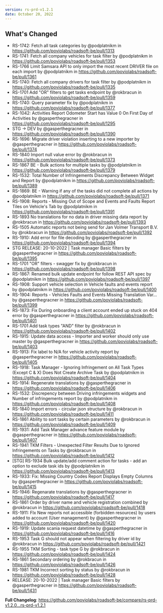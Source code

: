 ```yaml
---
version: rs-prd-v1.2.1
date: October 20, 2022
---
```


## What's Changed
* RS-1742: Fetch all task categories by @podplatnikm in https://github.com/poviolabs/roadsoft-be/pull/1313
* RS-1741: Fetch all company vehicles for task filter by @podplatnikm in https://github.com/poviolabs/roadsoft-be/pull/1353
* RS-1766 Limit Samsara API to only import the most recent DRIVER file on each import by @podplatnikm in https://github.com/poviolabs/roadsoft-be/pull/1361
* RS-1740: Fetch all company drivers for task filter by @podplatnikm in https://github.com/poviolabs/roadsoft-be/pull/1335
* RS-1701 Add "OR" filters to get tasks endpoint by @rokbracun in https://github.com/poviolabs/roadsoft-be/pull/1359
* RS-1740: Query parameter fix by @podplatnikm in https://github.com/poviolabs/roadsoft-be/pull/1377
* RS-1042: Activities Report Odometer Start has Value 0 On First Day of Activities by @gasperthegracner in https://github.com/poviolabs/roadsoft-be/pull/1295
* STG -> DEV by @gasperthegracner in https://github.com/poviolabs/roadsoft-be/pull/1390
* RS-1696: Migrate driver violation inserting to a new importer by @gasperthegracner in https://github.com/poviolabs/roadsoft-be/pull/1374
* RS-1840 Import null value error by @rokbracun in https://github.com/poviolabs/roadsoft-be/pull/1373
* RS-1867 BE - Bulk actions for multiple tasks by @podplatnikm in https://github.com/poviolabs/roadsoft-be/pull/1379
* RS-1532: Total Number of Infringements Discrepancy Between Widget and Report by @podplatnikm in https://github.com/poviolabs/roadsoft-be/pull/1389
* RS-1869: BE - Warning if any of the tasks did not complete all actions by @podplatnikm in https://github.com/poviolabs/roadsoft-be/pull/1371
* RS-1908: Reports - Missing Out of Scope and Events and Faults Report Tiles on Vehicle's Tab by @podplatnikm in https://github.com/poviolabs/roadsoft-be/pull/1391
* RS-1893 No translations for no data in driver missing data report by @rokbracun in https://github.com/poviolabs/roadsoft-be/pull/1393
* RS-1505 Automatic reports not being send for Jan Volmer Transport B.V. by @rokbracun in https://github.com/poviolabs/roadsoft-be/pull/1392
* RS-1910: Add error for file decoding by @gasperthegracner in https://github.com/poviolabs/roadsoft-be/pull/1394
* STG RELEASE: 20-10-2022 | Task manager Basic filters by @gasperthegracner in https://github.com/poviolabs/roadsoft-be/pull/1395
* RS-1701 "OR" filters - swagger fix by @rokbracun in https://github.com/poviolabs/roadsoft-be/pull/1398
* RS-1867: Renamed bulk update endpoint for follow REST API spec by @podplatnikm in https://github.com/poviolabs/roadsoft-be/pull/1397
* RS-1908: Support vehicle selection in Vehicle faults and events report by @podplatnikm in https://github.com/poviolabs/roadsoft-be/pull/1400
* RS-1904: Reports - Vehicles Faults and Events Missing Translation Var… by @gasperthegracner in https://github.com/poviolabs/roadsoft-be/pull/1399
* RS-1873: Fix During onboarding a client account ended up stuck on 404 error by @gasperthegracner in https://github.com/poviolabs/roadsoft-be/pull/1401
* RS-1701 Add task types "AND" filter by @rokbracun in https://github.com/poviolabs/roadsoft-be/pull/1402
* RS-1915: Update data access - Importer and worker should only use master by @gasperthegracner in https://github.com/poviolabs/roadsoft-be/pull/1403
* RS-1913: Fix label to N/A for vehicle activity report by @gasperthegracner in https://github.com/poviolabs/roadsoft-be/pull/1405
* RS-1918: Task Manager - Ignoring Infringement on All Task Types (Except C & X) Does Not Create Archive Task by @podplatnikm in https://github.com/poviolabs/roadsoft-be/pull/1404
* RS-1914: Regenerate translations by @gasperthegracner in https://github.com/poviolabs/roadsoft-be/pull/1406
* RS-1532: Discrepency between Driving infringements widgets and Number of infringements report by @podplatnikm in https://github.com/poviolabs/roadsoft-be/pull/1408
* RS-1840 Import errors - circular json structure by @rokbracun in https://github.com/poviolabs/roadsoft-be/pull/1411
* RS-1861 Ability to sort tasks by certain parameters by @rokbracun in https://github.com/poviolabs/roadsoft-be/pull/1409
* RS-1931:  Add Task Manager advance feature module by @gasperthegracner in https://github.com/poviolabs/roadsoft-be/pull/1407
* RS-1941 TKM Filters - Unexpected Filter Results Due to Ignored Infringements on Tasks by @rokbracun in https://github.com/poviolabs/roadsoft-be/pull/1412
* [STG] RS-1934 Bulk update/add comment action for tasks - add an option to exclude task ids by @podplatnikm in https://github.com/poviolabs/roadsoft-be/pull/1413
* RS-1933: Fix: Missing Country Codes Report Displays Empty Columns by @gasperthegracner in https://github.com/poviolabs/roadsoft-be/pull/1415
* RS-1946: Regenarate translations by @gasperthegracner in https://github.com/poviolabs/roadsoft-be/pull/1417
* RS-1861 Order by driver name and vehicle registration combined by @rokbracun in https://github.com/poviolabs/roadsoft-be/pull/1418
* RS-1911: FIx New reports not accessible (forbidden resources) by users added to account (User management) by @gasperthegracner in https://github.com/poviolabs/roadsoft-be/pull/1420
* RS-1919: Update scania request datetime by @gasperthegracner in https://github.com/poviolabs/roadsoft-be/pull/1416
* RS-1953 Task G should not appear when filtering by driver id by @rokbracun in https://github.com/poviolabs/roadsoft-be/pull/1421
* RS-1955 TKM Sorting - task type G by @rokbracun in https://github.com/poviolabs/roadsoft-be/pull/1424
* RS-1861 Secondary ordering by @rokbracun in https://github.com/poviolabs/roadsoft-be/pull/1426
* RS-1981 TKM Incorrect sorting by status by @rokbracun in https://github.com/poviolabs/roadsoft-be/pull/1428
* RELEASE: 20-10-2022 | Task manager Basic filters by @gasperthegracner in https://github.com/poviolabs/roadsoft-be/pull/1431


**Full Changelog**: https://github.com/poviolabs/roadsoft-be/compare/rs-prd-v1.2.0...rs-prd-v1.2.1